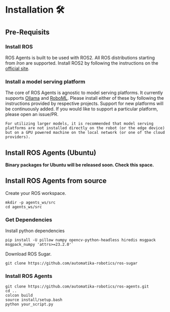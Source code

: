 # Installation 🛠️

## Pre-Requisits

### Install ROS

ROS Agents is built to be used with ROS2. All ROS distributions starting from _Iron_ are supported. Install ROS2 by following the instructions on the [official site](https://docs.ros.org/en/iron/Installation.html).

### Install a model serving platform

The core of ROS Agents is agnostic to model serving platforms. It currently supports [Ollama](https://ollama.com) and [RoboML](https://github.com/automatika-robotics/RoboML). Please install either of these by following the instructions provided by respective projects. Support for new platforms will be continuously added. If you would like to support a particular platform, please open an issue/PR.

```{tip}
For utilizing larger models, it is recommended that model serving platforms are not installed directly on the robot (or the edge device) but on a GPU powered machine on the local network (or one of the cloud providers).
```

## Install ROS Agents (Ubuntu)

**Binary packages for Ubuntu will be released soon. Check this space.**

## Install ROS Agents from source

Create your ROS workspace.
```shell
mkdir -p agents_ws/src
cd agents_ws/src
```
### Get Dependencies

Install python dependencies
```shell
pip install -U pillow numpy opencv-python-headless hiredis msgpack msgpack_numpy 'attrs>=23.2.0'`
```

Download ROS Sugar.
```shell
git clone https://github.com/automatika-robotics/ros-sugar
```
### Install ROS Agents
```shell
git clone https://github.com/automatika-robotics/ros-agents.git
cd ..
colcon build
source install/setup.bash
python your_script.py
```
